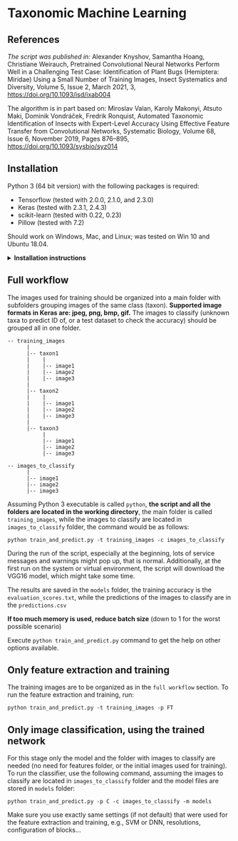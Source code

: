 # Taxonomic Machine Learning

## References

*The script was published in:*
Alexander Knyshov, Samantha Hoang, Christiane Weirauch, Pretrained Convolutional Neural Networks Perform Well in a Challenging Test Case: Identification of Plant Bugs (Hemiptera: Miridae) Using a Small Number of Training Images, Insect Systematics and Diversity, Volume 5, Issue 2, March 2021, 3, https://doi.org/10.1093/isd/ixab004

The algorithm is in part based on:
Miroslav Valan, Karoly Makonyi, Atsuto Maki, Dominik Vondráček, Fredrik Ronquist, Automated Taxonomic Identification of Insects with Expert-Level Accuracy Using Effective Feature Transfer from Convolutional Networks, Systematic Biology, Volume 68, Issue 6, November 2019, Pages 876–895, https://doi.org/10.1093/sysbio/syz014

## Installation

Python 3 (64 bit version) with the following packages is required:
* Tensorflow (tested with 2.0.0, 2.1.0, and 2.3.0)
* Keras (tested with 2.3.1, 2.4.3)
* scikit-learn (tested with 0.22, 0.23)
* Pillow (tested with 7.2)

Should work on Windows, Mac, and Linux; was tested on Win 10 and Ubuntu 18.04.

<details>
<summary><b>Installation instructions</b></summary>
<p>

Tensorflow website has great instructions on how to install python and its packages and how to set up and use virtual environments.
Follow this link https://www.tensorflow.org/install/pip, follow the instructions for your operating system, use the method with virtual environments if possible. If python 3 is not installed, this website also has instructions on how to get it. **Make sure to get 64bit version!**

After tensorflow is installed, installing other packages using `pip` is straightforward. If using the virtual environments, make sure the other packages are installed under the same environment as tensorflow!
For keras the command would be as follows:
```
pip install --upgrade keras
```

For scikit-learn:
```
pip install --upgrade scikit-learn
```

for Pillow:
```
pip install --upgrade pillow
```

Other associated python packages should be installed automatically.

Lastly, download or clone the repository with the script (`Code` button), or copy the script file from GitHub to your machine (click on the `train_and_predict.py` file, then click on `raw` button above the script text, then save the file as `train_and_predict.py` in a folder on your machine that you intend to work in.

</p>
</details>

## Full workflow

The images used for training should be organized into a main folder with subfolders grouping images of the same class (taxon).
**Supported image formats in Keras are: jpeg, png, bmp, gif.**
The images to classify (unknown taxa to predict ID of, or a test dataset to check the accuracy) should be grouped all in one folder.
```
-- training_images
      |
      |-- taxon1
      |    |
      |    |-- image1
      |    |-- image2
      |    |-- image3
      |
      |-- taxon2
      |    |
      |    |-- image1
      |    |-- image2
      |    |-- image3
      |
      |-- taxon3
           |
           |-- image1
           |-- image2
           |-- image3

-- images_to_classify
      |
      |-- image1
      |-- image2
      |-- image3
```
Assuming Python 3 executable is called `python`, **the script and all the folders are located in the working directory**, the main folder is called `training_images`, while the images to classify are located in `images_to_classify` folder, the command would be as follows:

```
python train_and_predict.py -t training_images -c images_to_classify
```

During the run of the script, especially at the beginning, lots of service messages and warnings might pop up, that is normal. Additionally, at the first run on the system or virtual environment, the script will download the VGG16 model, which might take some time.

The results are saved in the `models` folder, the training accuracy is the `evaluation_scores.txt`, while the predictions of the images to classify are in the `predictions.csv`

**If too much memory is used, reduce batch size** (down to 1 for the worst possible scenario)

Execute `python train_and_predict.py` command to get the help on other options available.

## Only feature extraction and training

The training images are to be organized as in the `full workflow` section. To run the feature extraction and training, run:

```
python train_and_predict.py -t training_images -p FT
```

## Only image classification, using the trained network

For this stage only the model and the folder with images to classify are needed (no need for features folder, or the initial images used for training). To run the classifier, use the following command, assuming the images to classify are located in `images_to_classify` folder and the model files are stored in `models` folder:

```
python train_and_predict.py -p C -c images_to_classify -m models
```

Make sure you use exactly same settings (if not default) that were used for the feature extraction and training, e.g., SVM or DNN, resolutions, configuration of blocks...
